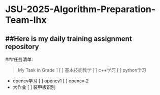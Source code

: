 # JSU-2025-Algorithm-Preparation-Team-lhx
##Here is my daily training assignment repository
--
###任务清单:
>My Task In Grade 1
[ ] 基本技能教学
[ ] c++学习
[ ] python学习
- opencv学习
[ ] opencv1
[ ] opencv-2
- 大作业
[ ] 装甲板识别
